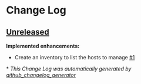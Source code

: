 # Change Log

## [Unreleased](https://github.com/ferrarimarco/home-lab/tree/HEAD)

**Implemented enhancements:**

- Create an inventory to list the hosts to manage [\#1](https://github.com/ferrarimarco/home-lab/issues/1)



\* *This Change Log was automatically generated by [github_changelog_generator](https://github.com/skywinder/Github-Changelog-Generator)*
